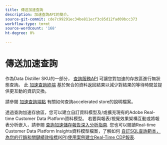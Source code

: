 ```yaml
---
title: 傳送加速查詢
description: 加速查詢API的簡介。
source-git-commit: cde7c99291ec34be811ecf3c85d12fad09bcc373
workflow-type: tm+mt
source-wordcount: '168'
ht-degree: 0%

---
```


# 傳送加速查詢

作為Data Distiller SKU的一部分， [查詢服務API](https://developer.adobe.com/experience-platform-apis/references/query-service/) 可讓您對加速的存放區進行無狀態查詢。 此 [加速查詢終端](https://developer.adobe.com/experience-platform-apis/references/query-service/#tag/Accelerated-Queries) 基於聚合的資料返回結果以減少對結果的等待時間並提供更互動的資訊交換。

請參閱 [加速查詢端點](../../api/accelerated-queries.md) 有關如何查詢accelerated store的說明檔案。

透過查詢加速存放區，您可以建立自訂資料模型及/或擴充現有的Adobe Real-time Customer Data Platform資料模型。 若要與報表/視覺效果架構互動或將報表分析嵌入，請參閱 [查詢加速儲存報告深入分析指南](./reporting-insights-data-model.md). 您也可以閱讀Real-time Customer Data Platform Insights資料模型檔案，了解如何 [自訂SQL查詢範本，為您的行銷和關鍵績效指標(KPI)使用案例建立Real-Time CDP報表](../../../dashboards/cdp-insights-data-model.md).
